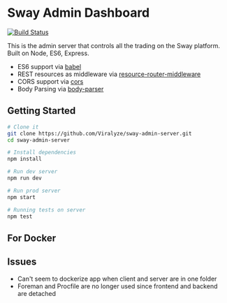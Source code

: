 Sway Admin Dashboard
==================================
[![Build Status](https://travis-ci.org/Viralyze/sway-admin-server.svg?branch=master)](https://travis-ci.org/Viralyze/sway-admin-server)

This is the admin server that controls all the trading on the Sway platform. Built on Node, ES6, Express.

- ES6 support via [babel](https://babeljs.io)
- REST resources as middleware via [resource-router-middleware](https://github.com/developit/resource-router-middleware)
- CORS support via [cors](https://github.com/troygoode/node-cors)
- Body Parsing via [body-parser](https://github.com/expressjs/body-parser)

Getting Started
---------------

```sh
# Clone it
git clone https://github.com/Viralyze/sway-admin-server.git
cd sway-admin-server

# Install dependencies
npm install

# Run dev server
npm run dev

# Run prod server
npm start

# Running tests on server
npm test
```

For Docker
---------------

Issues
---------------
- Can't seem to dockerize app when client and server are in one folder
- Foreman and Procfile are no longer used since frontend and backend are detached
